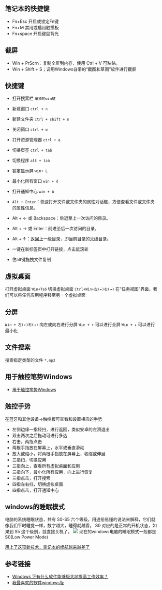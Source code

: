 ## 笔记本的快捷键
* Fn+Esc  开启或锁定Fn键
* Fn+M 禁用或启用触摸板
* Fn+space 开启键盘背光




## 截屏
* Win + PrScrn：复制全屏到内存，使用 Ctrl + V 可粘贴。
* Win + Shift + S；调用Windows自带的“截图和草图”软件进行截屏


## 快捷键
* 打开搜索栏  `单独的win键`
* 新建窗口    `ctrl + n`
* 新建文件夹    `ctrl + shift + n`
* 关闭窗口       `ctrl + w`
* 打开资源管理器    `ctrl + e`
* 切换页签  `ctrl + tab`
* 切换程序  `alt + tab`
* 锁定显示屏  `win+ L`
* 最小化所有窗口  `win + d`
* 打开通知中心  `win + A`
* `Alt + Enter`：快速打开文件或文件夹的属性对话框，方便查看文件或文件夹的属性信息。


* Alt + ← 或 Backspace：后退至上一次访问的目录。
* Alt + → 或 Enter：前进至后一次访问的目录。
* Alt + ↑：返回上一级目录，即当前目录的父级目录。


* 一键在新标签页中打开链接，点击鼠滚轮
* 住alt键拖拽文件复制


## 虚拟桌面
打开虚拟桌面  `Win+Tab`
切换虚拟桌面  `Ctrl+Win+左(←)右(→)`
在“任务视图”界面，我们可以将任何应用程序移至另一个虚拟桌面


## 分屏
`Win + 左(←)右(→)`  向左或向右进行分屏
`Win + ↑`  可以进行全屏
`Win + ↓` 可以进行最小化


## 文件搜索
搜索指定类型的文件 `*.mp3`







## 用于触控笔势Windows
- [用于触控笔势Windows](https://support.microsoft.com/zh-cn/windows/%E7%94%A8%E4%BA%8E%E8%A7%A6%E6%8E%A7%E7%AC%94%E5%8A%BFwindows-a9d28305-4818-a5df-4e2b-e5590f850741)


## 触控手势
在蓝牙和其他设备->触控板可查看和设置相应的手势
* 左侧边缘一指轻扫，进行返回，类似安卓的左滑退出
* 双击两次之后拖动可进行多选
* 右击，两指点击
* 两根手指放在屏幕上，水平或垂直滑动
* 放大或缩小，将两根手指放在屏幕上，收缩或伸展
* 三指扫，切换应用
* 三指向上，查看所有虚拟桌面和应用
* 三指向下，最小化所有应用，向上进行恢复
* 三指点击，打开搜索
* 四指左右扫，切换虚拟桌面
* 四指点击，打开通知中心


## windows的睡眠模式
电脑的系统睡眠状态，共有 S0-S5 六个等级。用通俗易懂的说法来解释，它们就像我们平时睡觉一样，数字越大，睡得就越香。
S0 对应的是正常的开机状态，如果到 S5 这个级别，就直接关机了。
![](https://sxm-upload.oss-cn-beijing.aliyuncs.com/imgs/538a679e-f142-4a0e-93e8-ba9a67e594ad.jpg)
现在的windows电脑的睡眠模式一般都是S0(Low Power Mode)


[用上了这项新技术，笔记本的续航越来越差了](https://www.163.com/dy/article/HB1EB008051196HN.html)




## 参考链接
- [Windows 下有什么软件能够极大地提高工作效率？](https://www.zhihu.com/question/22919326)
- [我最喜欢的软件windows版](http://love.appinn.com/)
